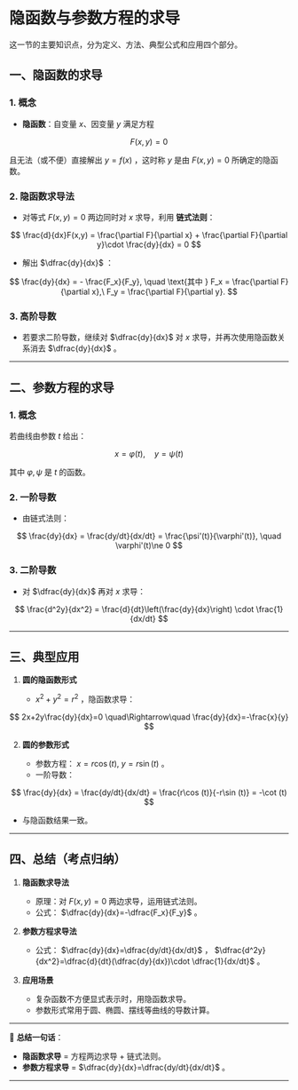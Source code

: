 
# 隐函数与参数方程的求导
这一节的主要知识点，分为定义、方法、典型公式和应用四个部分。


## 一、隐函数的求导

### 1. 概念

* **隐函数**：自变量 $x$、因变量 $y$ 满足方程

$$
F(x,y)=0
$$

  且无法（或不便）直接解出 $y=f(x)$ ，这时称 $y$ 是由 $F(x,y)=0$ 所确定的隐函数。

### 2. 隐函数求导法

* 对等式 $F(x,y)=0$ 两边同时对 $x$ 求导，利用 **链式法则**：

$$
\frac{d}{dx}F(x,y) = \frac{\partial F}{\partial x} + \frac{\partial F}{\partial y}\cdot \frac{dy}{dx} = 0
$$
* 解出 $\dfrac{dy}{dx}$ ：

$$
\frac{dy}{dx} = - \frac{F_x}{F_y}, \quad \text{其中 } F_x = \frac{\partial F}{\partial x},\ F_y = \frac{\partial F}{\partial y}.
$$

### 3. 高阶导数

* 若要求二阶导数，继续对 $\dfrac{dy}{dx}$ 对 $x$ 求导，并再次使用隐函数关系消去 $\dfrac{dy}{dx}$ 。

---

## 二、参数方程的求导

### 1. 概念

若曲线由参数 $t$ 给出：

$$
x = \varphi(t),\quad y = \psi(t)
$$

其中 $\varphi, \psi$ 是 $t$ 的函数。

### 2. 一阶导数

* 由链式法则：

$$
\frac{dy}{dx} = \frac{dy/dt}{dx/dt} = \frac{\psi'(t)}{\varphi'(t)}, \quad \varphi'(t)\ne 0
$$

### 3. 二阶导数

* 对 $\dfrac{dy}{dx}$ 再对 $x$ 求导：

$$
\frac{d^2y}{dx^2} = \frac{d}{dt}\left(\frac{dy}{dx}\right) \cdot \frac{1}{dx/dt}
$$

---

## 三、典型应用

1. **圆的隐函数形式**

   * $x^2+y^2=r^2$ ，隐函数求导：

$$
2x+2y\frac{dy}{dx}=0 \quad\Rightarrow\quad \frac{dy}{dx}=-\frac{x}{y}
$$

2. **圆的参数形式**

   * 参数方程： $x=r\cos (t),\ y=r\sin (t)$ 。
   * 一阶导数：

$$
\frac{dy}{dx} = \frac{dy/dt}{dx/dt} = \frac{r\cos (t)}{-r\sin (t)} = -\cot (t)
$$
   * 与隐函数结果一致。

---

## 四、总结（考点归纳）

1. **隐函数求导法**

   * 原理：对 $F(x,y)=0$ 两边求导，运用链式法则。
   * 公式： $\dfrac{dy}{dx}=-\dfrac{F_x}{F_y}$ 。

2. **参数方程求导法**

   * 公式： $\dfrac{dy}{dx}=\dfrac{dy/dt}{dx/dt}$ ， $\dfrac{d^2y}{dx^2}=\dfrac{d}{dt}(\dfrac{dy}{dx})\cdot \dfrac{1}{dx/dt}$ 。

3. **应用场景**

   * 复杂函数不方便显式表示时，用隐函数求导。
   * 参数形式常用于圆、椭圆、摆线等曲线的导数计算。

---

📌 **总结一句话**：

* **隐函数求导** = 方程两边求导 + 链式法则。
* **参数方程求导** =  $\dfrac{dy}{dx}=\dfrac{dy/dt}{dx/dt}$ 。

---
